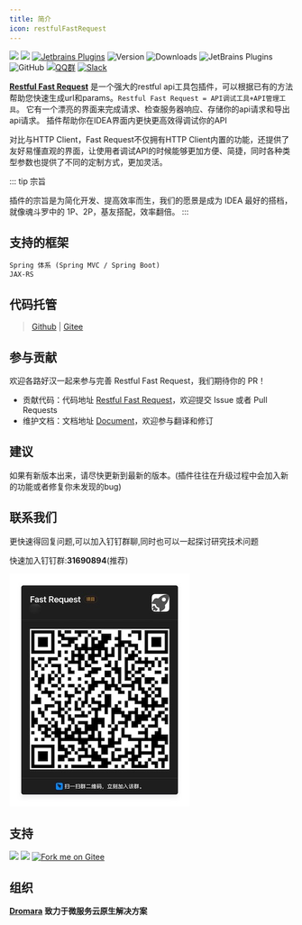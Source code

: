 ```yaml
---
title: 简介
icon: restfulFastRequest
---
```


[![](https://badgen.net/badge/Github/fast-request/21D789?icon=github)](https://github.com/dromara/fast-request)
[![](https://img.shields.io/static/v1?label=Gitee&message=fast-request&color=FF318C&logo=gitee)](https://gitee.com/dromara/fast-request)
[![Jetbrains Plugins][plugin-img]][plugin]
![Version](https://img.shields.io/jetbrains/plugin/v/16988?logo=IntelliJ%20IDEA)
![Downloads](https://img.shields.io/jetbrains/plugin/d/16988?color=FE2857)
![JetBrains Plugins](https://img.shields.io/jetbrains/plugin/r/rating/16988)
![GitHub](https://img.shields.io/github/license/dromara/fast-request?color=087CFA)
[![QQ群](https://img.shields.io/badge/chat-QQ群:754131222-46BC99.svg?logo=Tencent%20QQ)](https://qm.qq.com/cgi-bin/qm/qr?k=1OEJ5QST4zoEUv0x0OvOmC3TUfAIZXAO)
[![Slack](https://img.shields.io/badge/Slack-%23Fast--Request-DD1265?logo=Slack)](https://fastrequest.slack.com)

[**Restful Fast Request**](https://plugins.jetbrains.com/plugin/16988-fast-request)  是一个强大的restful
api工具包插件，可以根据已有的方法帮助您快速生成url和params。`Restful Fast Request = API调试工具+API管理工具`。 它有一个漂亮的界面来完成请求、检查服务器响应、存储你的api请求和导出api请求。
插件帮助你在IDEA界面内更快更高效得调试你的API

对比与HTTP Client，Fast Request不仅拥有HTTP Client内置的功能，还提供了友好易懂直观的界面，让使用者调试API的时候能够更加方便、简捷，同时各种类型参数也提供了不同的定制方式，更加灵活。

::: tip 宗旨

插件的宗旨是为简化开发、提高效率而生，我们的愿景是成为 IDEA 最好的搭档，就像魂斗罗中的 1P、2P，基友搭配，效率翻倍。
:::

## 支持的框架

```
Spring 体系 (Spring MVC / Spring Boot)
JAX-RS
```

## 代码托管

> [Github](https://github.com/dromara/fast-request) | [Gitee](https://gitee.com/dromara/fast-request)

## 参与贡献

欢迎各路好汉一起来参与完善 Restful Fast Request，我们期待你的 PR！

* 贡献代码：代码地址 [Restful Fast Request](https://github.com/dromara/fast-request)，欢迎提交 Issue 或者 Pull Requests
* 维护文档：文档地址 [Document](https://github.com/dromara/fast-request/docs)，欢迎参与翻译和修订

## 建议

如果有新版本出来，请尽快更新到最新的版本。(插件往往在升级过程中会加入新的功能或者修复你未发现的bug)

## 联系我们

更快速得回复问题,可以加入钉钉群聊,同时也可以一起探讨研究技术问题

快速加入钉钉群:**31690894**(推荐)

![](../.vuepress/public/img/dingding.jpg)

[comment]: <> ([![QQ群]&#40;https://img.shields.io/badge/chat-QQ群:754131222-46BC99.svg?logo=Tencent%20QQ&#41;]&#40;https://qm.qq.com/cgi-bin/qm/qr?k=1OEJ5QST4zoEUv0x0OvOmC3TUfAIZXAO&#41;)

## 支持

<a href="https://www.jetbrains.com"><img src="https://resources.jetbrains.com/storage/products/company/brand/logos/jb_beam.svg" width = "10%" /></a>
<a href="https://www.jetbrains.com/idea"><img src="https://resources.jetbrains.com/storage/products/company/brand/logos/IntelliJ_IDEA_icon.svg" width = "10%" /></a>
<a href='https://gitee.com/dromara/fast-request'><img src='https://gitee.com/dromara/fast-request/widgets/widget_3.svg' width = "15%" alt='Fork me on Gitee'></img></a>

## 组织

[**Dromara**](https://dromara.org/zh/) **致力于微服务云原生解决方案**


[plugin]: https://plugins.jetbrains.com/plugin/16988

[plugin-img]: https://img.shields.io/badge/plugin-Restful_Fast_Request-x.svg?logo=IntelliJ%20IDEA
